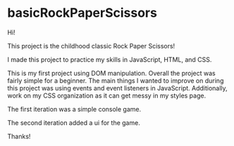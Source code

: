 # basicRockPaperScissors
Hi!

This project is the childhood classic Rock Paper Scissors!

I made this project to practice my skills in JavaScript, HTML, and CSS.

This is my first project using DOM manipulation. Overall the project was fairly simple for a beginner. The main things I wanted to improve on during this project was using events and event listeners in JavaScript. Additionally, work on my CSS organization as it can get messy in my styles page.

The first iteration was a simple console game.

The second iteration added a ui for the game.

Thanks!
